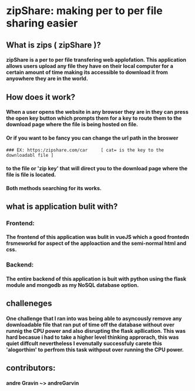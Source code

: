 # zipShare: making per to per file sharing easier

## What is zips (  zipShare )?
#### zipShare is a per to per file transfering web applofation. This application allows users upload any file they have on their local computer for a certain amount of time making its accessible to download it from anyowhere they are in the world.

## How does it work?
#### When a user opens the website in any browser they are in  they can press the open key button which prompts them for a key to route them to the download page where the file is being hosted on file.
#### Or if you want to be fancy you can change the url path in the broswer

    ### EX: https:/zipshare.com/car     [ cat= is the key to the downloadabl file ]

#### to the file or 'zip key' that will direct you to the download page where the file is file is located.
#### Both methods searching for its works.

## what is application bulit with?
### Frontend:
#### The frontend of this application was bulit in vueJS which a good frontedn frsmeworkd for aspect of the apploaction and the semi-normal html and css.

### Backend:
#### The entire backend of this application is buit with python using the flask module and mongodb as my NoSQL database option.

## challeneges
#### One challenge that I ran into was being able to asyncously remove any downloadable file that ran put of time off the database without over runnig the CPU power and also disrupting the flask apllication. This was hard becasue i had to take a higher level thinking approrach, this was quiet diffcult nevertheless I evenutally successfuly carete this 'alogorthim' to perfrom this task withpout over running the CPU power.
## contributors:
#### andre Gravin ~> andreGarvin
